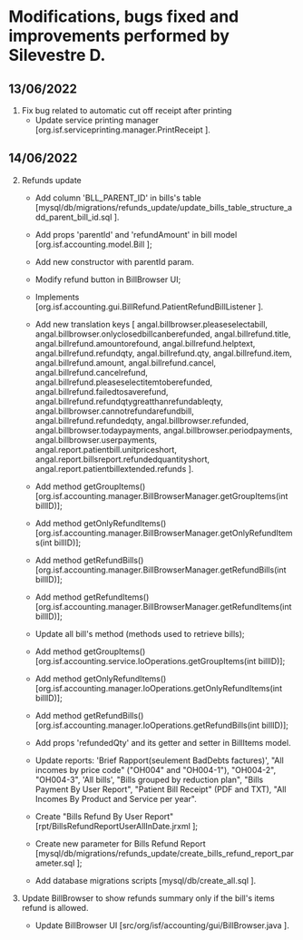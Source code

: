 # Modifications, bugs fixed and improvements performed by Silevestre D.

## 13/06/2022

1. Fix bug related to automatic cut off receipt after printing
    - Update service printing manager [org.isf.serviceprinting.manager.PrintReceipt ].

## 14/06/2022

2. Refunds update
    - Add column 'BLL_PARENT_ID' in bills's table [mysql/db/migrations/refunds_update/update_bills_table_structure_add_parent_bill_id.sql ]. 
    - Add props 'parentId' and 'refundAmount' in bill model [org.isf.accounting.model.Bill ];
    - Add new constructor with parentId param.
    - Modify refund button in BillBrowser UI;
    - Implements [org.isf.accounting.gui.BillRefund.PatientRefundBillListener ].
    - Add new translation keys [
        angal.billbrowser.pleaseselectabill, angal.billbrowser.onlyclosedbillcanberefunded, angal.billrefund.title,
        angal.billrefund.amountorefound, angal.billrefund.helptext, angal.billrefund.refundqty, angal.billrefund.qty,
        angal.billrefund.item, angal.billrefund.amount, angal.billrefund.cancel, angal.billrefund.cancelrefund,
        angal.billrefund.pleaseselectitemtoberefunded, angal.billrefund.failedtosaverefund, 
        angal.billrefund.refundqtygreatthanrefundableqty, angal.billbrowser.cannotrefundarefundbill, angal.billrefund.refundedqty, angal.billbrowser.refunded, angal.billbrowser.todaypayments, angal.billbrowser.periodpayments, angal.billbrowser.userpayments, angal.report.patientbill.unitpriceshort, 
        angal.report.billsreport.refundedquantityshort, angal.report.patientbillextended.refunds
    ].
    - Add method getGroupItems() [org.isf.accounting.manager.BillBrowserManager.getGroupItems(int billID)];
    - Add method getOnlyRefundItems() [org.isf.accounting.manager.BillBrowserManager.getOnlyRefundItems(int billID)];
    - Add method getRefundBills() [org.isf.accounting.manager.BillBrowserManager.getRefundBills(int billID)];
    - Add method getRefundItems() [org.isf.accounting.manager.BillBrowserManager.getRefundItems(int billID)];
    - Update all bill's method (methods used to retrieve bills);
    - Add method getGroupItems() [org.isf.accounting.service.IoOperations.getGroupItems(int billID)];
    - Add method getOnlyRefundItems() [org.isf.accounting.manager.IoOperations.getOnlyRefundItems(int billID)];
    - Add method getRefundBills() [org.isf.accounting.manager.IoOperations.getRefundBills(int billID)];
    - Add props 'refundedQty' and its getter and setter in BillItems model.
    - Update reports: 'Brief Rapport(seulement BadDebts factures)', "All incomes by price code" ("OH004" and "OH004-1"), "OH004-2", "OH004-3", 'All bills', "Bills grouped by reduction plan", "Bills Payment By User Report", "Patient Bill Receipt" (PDF and TXT), "All Incomes By Product and Service per year".
    - Create "Bills Refund By User Report" [rpt/BillsRefundReportUserAllInDate.jrxml ];

    - Create new parameter for Bills Refund Report [mysql/db/migrations/refunds_update/create_bills_refund_report_parameter.sql ];
    - Add database migrations scripts [mysql/db/create_all.sql ].

3. Update BillBrowser to show refunds summary only if the bill's items refund is allowed.
    - Update BillBrowser UI [src/org/isf/accounting/gui/BillBrowser.java ].